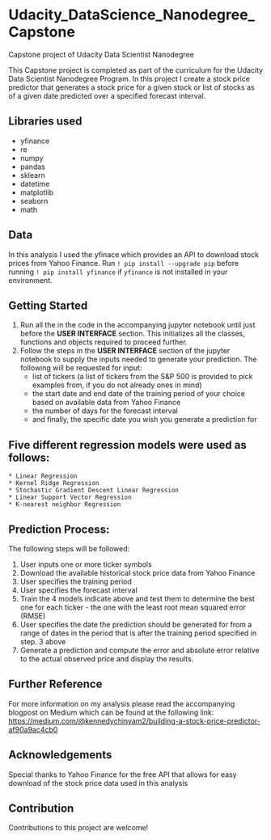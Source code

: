 # Udacity_DataScience_Nanodegree_Capstone
Capstone project of Udacity Data Scientist Nanodegree

This Capstone project is completed as part of the curriculum for the Udacity Data Scientist Nanodegree Program. In this project I create a stock price predictor that generates a stock price for a given stock or list of stocks as of a given date predicted over a specified forecast interval.

## Libraries used
 * yfinance
 * re
 * numpy
 * pandas
 * sklearn
 * datetime
 * matplotlib
 * seaborn
 * math

## Data
In this analysis I used the yfinace which provides an API to download stock prices from Yahoo Finance. 
Run ```! pip install --upgrade pip``` before running ```! pip install yfinance``` if ```yfinance``` is not installed in your environment.

## Getting Started
1. Run all the in the code in the accompanying jupyter notebook until just before the **USER INTERFACE** section. This initializes all the classes, functions and objects required to proceed further.
2. Follow the steps in the **USER INTERFACE** section of the jupyter notebook to supply the inputs needed to generate your prediction. The following will be requested for input:
    * list of tickers (a list of tickers from the S&P 500 is provided to pick examples from, if you do not already ones in mind)
    * the start date and end date of the training period of your choice based on available data from Yahoo Finance
    * the number of days for the forecast interval
    * and finally, the specific date you wish you generate a prediction for

## Five different regression models were used as follows:
    * Linear Regression
    * Kernel Ridge Regression
    * Stochastic Gradient Descent Linear Regression
    * Linear Support Vector Regression
    * K-nearest neighbor Regression
    
## Prediction Process:
The following steps will be followed:
1. User inputs one or more ticker symbols
2. Download the available historical stock price data from Yahoo Finance
3. User specifies the training period
4. User specifies the forecast interval
5. Train the 4 models indicate above and test them to determine the best one for each ticker - the one with the least root mean squared error (RMSE)
6. User specifies the date the prediction should be generated for from a range of dates in the period that is after the training period specified in step. 3 above
7. Generate a prediction and compute the error and absolute error relative to the actual observed price and display the results.

## Further Reference
For more information on my analysis please read the accompanying blogpost on Medium which can be found at the following link: https://medium.com/@kennedychinyam2/building-a-stock-price-predictor-af90a9ac4cb0
## Acknowledgements
Special thanks to Yahoo Finance for the free API that allows for easy download of the stock price data used in this analysis

## Contribution
Contributions to this project are welcome!
